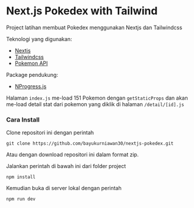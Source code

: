 # Next.js Pokedex with Tailwind

Project latihan membuat Pokedex menggunakan Nextjs dan Tailwindcss

Teknologi yang digunakan:
- [Nextjs](https://nextjs.org/)
- [Tailwindcss](https://tailwindcss.com/)
- [Pokemon API](https://pokeapi.co/)

Package pendukung:
- [NProgress.js](https://ricostacruz.com/nprogress/)
  

Halaman `index.js` me-load 151 Pokemon dengan `getStaticProps` dan akan me-load detail stat dari pokemon yang diklik di halaman `/detail/[id].js`

### Cara Install

Clone repositori ini dengan perintah
```
git clone https://github.com/bayukurniawan30/nextjs-pokedex.git
```
Atau dengan download repositori ini dalam format zip.

Jalankan perintah di bawah ini dari folder project
```
npm install
```
Kemudian buka di server lokal dengan perintah
```
npm run dev
```